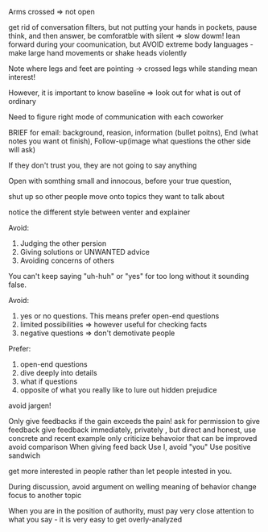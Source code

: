 Arms crossed => not open

get rid of conversation filters, but not putting your hands in pockets, pause think, and then answer, be comforatble with silent
=> slow dowm!
lean forward during your coomunication, but AVOID extreme body languages -  make large hand movements or shake heads violently

Note where legs and feet are pointing -> crossed legs while standing mean interest!

However, it is important to know baseline => look out for what is out of ordinary

Need to figure right mode of communication with each coworker

BRIEF for email: background, reasion, information (bullet poitns), End (what notes you want ot finish), Follow-up(image what questions the other side will ask)

If they don't trust you, they are not going to say anything

Open with somthing small and innocous, before your true question, 

shut up so other people move onto topics they want to talk about

notice the different style between venter and explainer

Avoid:
1. Judging the other persion
2. Giving solutions or UNWANTED advice
3. Avoiding concerns of others

You can't keep saying "uh-huh" or "yes" for too long without it sounding false.

Avoid:
1. yes or no questions. This means prefer open-end questions
2. limited possibilities => however useful for checking facts
3. negative questions => don't demotivate people

Prefer:
1. open-end questions
2. dive deeply into details
3. what if questions
4. opposite of what you really like to lure out hidden prejudice

avoid jargen!

Only give feedbacks if the gain exceeds the pain! ask for permission to give feedback
give feedback immediately, privately , but direct and honest, use concrete and recent example
only criticize behavoior that can be improved
avoid comparison
When giving feed back Use I, avoid "you"
Use positive sandwich

get more interested in people rather than let people intested in you.


During discussion, avoid argument on welling meaning of behavior change focus to another topic

When you are in the position of authority, must pay very close attention to what you say - it is very easy to get overly-analyzed

